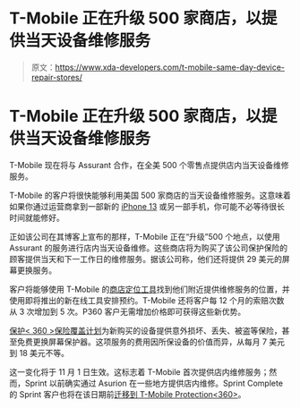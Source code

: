 # T-Mobile 正在升级 500 家商店，以提供当天设备维修服务

> 原文：<https://www.xda-developers.com/t-mobile-same-day-device-repair-stores/>

# T-Mobile 正在升级 500 家商店，以提供当天设备维修服务

T-Mobile 现在将与 Assurant 合作，在全美 500 个零售点提供店内当天设备维修服务。

T-Mobile 的客户将很快能够利用美国 500 家商店的当天设备维修服务。这意味着如果你通过运营商拿到一部新的 [iPhone 13](https://www.xda-developers.com/iphone-13/) 或另一部手机，你可能不必等待很长时间就能修好。

正如该公司在其博客上宣布的那样，T-Mobile 正在“升级”500 个地点，以使用 Assurant 的服务进行店内当天设备维修。这些商店将为购买了该公司保护保险的顾客提供当天和下一工作日的维修服务。据该公司称，他们还将提供 29 美元的屏幕更换服务。

客户将能够使用 T-Mobile 的[商店定位工具](https://www.t-mobile.com/store-locator)找到他们附近提供维修服务的位置，并使用即将推出的新在线工具安排预约。T-Mobile 还将客户每 12 个月的索赔次数从 3 次增加到 5 次。P360 客户无需增加价格即可获得这些新优势。

[保护< 360 >保险覆盖计划](https://www.t-mobile.com/devices/phone-protection-plans)为新购买的设备提供意外损坏、丢失、被盗等保险，甚至免费更换屏幕保护器。这项服务的费用因所保设备的价值而异，从每月 7 美元到 18 美元不等。

这一变化将于 11 月 1 日生效。这标志着 T-Mobile 首次提供店内维修服务；然而，Sprint 以前确实通过 Asurion 在一些地方提供店内维修。Sprint Complete 的 Sprint 客户也将在该日期前[迁移到 T-Mobile Protection<360>](https://tmo.report/2021/08/t-mobile-migrating-sprint-complete-customers-to-protection-360-on-november-1st/)。